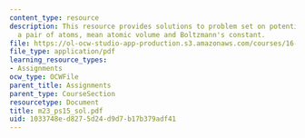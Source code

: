 ```yaml
---
content_type: resource
description: This resource provides solutions to problem set on potential energy of
  a pair of atoms, mean atomic volume and Boltzmann's constant.
file: https://ol-ocw-studio-app-production.s3.amazonaws.com/courses/16-01-unified-engineering-i-ii-iii-iv-fall-2005-spring-2006/1033748ed8275d24d9d7b17b379adf41_m23_ps15_sol.pdf
file_type: application/pdf
learning_resource_types:
- Assignments
ocw_type: OCWFile
parent_title: Assignments
parent_type: CourseSection
resourcetype: Document
title: m23_ps15_sol.pdf
uid: 1033748e-d827-5d24-d9d7-b17b379adf41
---
```

